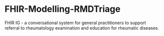 # FHIR-Modelling-RMDTriage
FHIR IG - a conversational system for general practitioners to support referral to rheumatology examination and education for rheumatic diseases.
